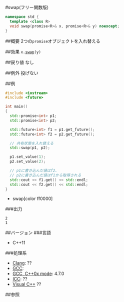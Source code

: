 #swap(フリー関数版)
```cpp
namespace std {
  template <class R>
  void swap(promise<R>& x, promise<R>& y) noexcept;
}
```

##概要
2つの`promise`オブジェクトを入れ替える


##効果
`x.`[`swap`](./swap_free.md)`(y)`


##戻り値
なし


##例外
投げない


##例
```cpp
#include <iostream>
#include <future>

int main()
{
  std::promise<int> p1;
  std::promise<int> p2;

  std::future<int> f1 = p1.get_future();
  std::future<int> f2 = p2.get_future();

  // 共有状態を入れ替える
  std::swap(p1, p2);

  p1.set_value(1);
  p2.set_value(2);

  // p1に書き込んだ値はf2、
  // p2に書き込んだ値はf1から取得される
  std::cout << f1.get() << std::endl;
  std::cout << f2.get() << std::endl;
}
```
* swap[color ff0000]

###出力
```
2
1
```

##バージョン
###言語
- C++11

###処理系
- [Clang](/implementation#clang.md): ??
- [GCC](/implementation#gcc.md): 
- [GCC, C++0x mode](/implementation#gcc.md): 4.7.0
- [ICC](/implementation#icc.md): ??
- [Visual C++](/implementation#visual_cpp.md) ??


##参照


